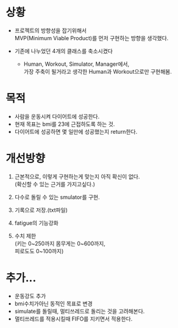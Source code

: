 # 상황

- 프로젝트의 방향성을 잡기위해서   
MVP(Minimum Viable Product)를 먼저 구현하는 방향을 생각했다.

- 기존에 나누었던 4개의 클래스를 축소시켰다
    - Human, Workout, Simulator, Manager에서,  
    가장 주축이 될거라고 생각한 Human과 Workout으로만 구현해봄.
    
# 목적

- 사람을 운동시켜 다이어트에 성공한다.
- 현재 목표는 bmi를 23에 근접하도록 하는 것.
- 다이어트에 성공하면 몇 일만에 성공했는지 return한다.


# 개선방향

1.  근본적으로, 이렇게 구현하는게 맞는지 아직 확신이 없다.  
(확신할 수 있는 근거를 가지고싶다.)

2. 다수로 돌릴 수 있는 smulator를 구현.

3. 기록으로 저장.(txt파일)

4. fatigue의 기능강화

5. 수치 제한   
(키는 0~250까지 몸무게는 0~600까지,   
피로도도 0~100까지)


# 추가...
- 운동강도 추가
- bmi수치가아닌 동적인 목표로 변경
- simulate를 돌릴때, 멀티쓰레드로 돌리는 것을 고려해본다.
- 멀티쓰레드를 적용시킬때 FIFO를 지키면서 적용한다.

 